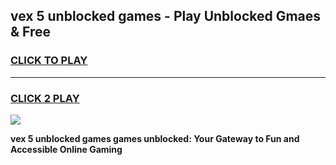
## vex 5 unblocked games - Play Unblocked Gmaes & Free
<h3>
<a href="https://news.freeplayer.one?title=vex_5_unblocked_games&ref=16F">CLICK TO PLAY</a></h3>
<hr>

<h3>
<a href="https://news.freeplayer.one?title=vex_5_unblocked_games&ref=16F">CLICK 2 PLAY</a>
  
</h3>

<a href="https://news.freeplayer.one?title=vex_5_unblocked_games&ref=16F/"><img src="https://clearcache.store/games.png"></a>


**vex 5 unblocked games games unblocked: Your Gateway to Fun and Accessible Online Gaming**
